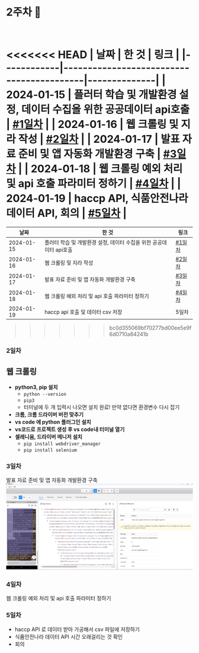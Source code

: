 
# 2주차 🎀
<br>

<<<<<<< HEAD
| 날짜         | 한 것                                      | 링크           |
|------------|------------------------------------------|--------------|
| 2024-01-15 | 플러터 학습 및 개발환경 설정, 데이터 수집을 위한 공공데이터 api호출 | [#1일차](#1일차) |
| 2024-01-16 | 웹 크롤링 및 지라 작성                            | [#2일차](#2일차) |
| 2024-01-17 | 발표 자료 준비 및 앱 자동화 개발환경 구축                 | [#3일차](#3일차) |
| 2024-01-18 | 웹 크롤링 예외 처리 및 api 호출 파라미터 정하기            | [#4일차](#4일차) |
| 2024-01-19 | haccp API, 식품안전나라 데이터 API, 회의     | [#5일차](#5일차) |
=======
| 날짜         | 한 것                                      | 링크            |
|------------|------------------------------------------|---------------|
| 2024-01-15 | 플러터 학습 및 개발환경 설정, 데이터 수집을 위한 공공데이터 api호출 | [#1일차](#1일차)  |
| 2024-01-16 | 웹 크롤링 및 지라 작성 | [#2일차](#2일차)  |
| 2024-01-17 | 발표 자료 준비 및 앱 자동화 개발환경 구축 | [#3일차](#3일차)  |
| 2024-01-18 | 웹 크롤링 예외 처리 및 api 호출 파라미터 정하기 | [#4일차](#4일차)  |
| 2024-01-19 | haccp api 호출 및 데이터 csv 저장 | 5일차  |
>>>>>>> bc0d355069bf70277bd00ee5e9f6d0710a84241b

### 2일차
## 웹 크롤링
- **python3, pip 설치** 
    - ```python --version```
    - ```pip3```
    - 터미널에 두 개 입력시 나오면 설치 완료! 만약 없다면 환경변수 다시 잡기
- **크롬, 크롬 드라이버 버전 맞추기**
- **vs code 에 python 플러그인 설치**
- **vs코드로 프로젝트 생성 후 vs code내 터미널 열기**
- **셀레니움, 드라이버 메니저 설치**
    - ```pip install webdriver_manager```
    - ```pip install selenium```

### 3일차
발표 자료 준비 및 앱 자동화 개발환경 구축
<img src="img/appium.PNG">


### 4일차
웹 크롤링 예외 처리 및 api 호출 파라미터 정하기


### 5일차
- haccp API 로 데이터 받아 가공해서 csv 파일에 저장하기
- 식품안전나라 데이터 API 시간 오래걸리는 것 확인
- 회의